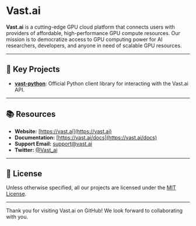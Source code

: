 # Vast.ai

**Vast.ai** is a cutting-edge GPU cloud platform that connects users with providers of affordable, high-performance GPU compute resources. Our mission is to democratize access to GPU computing power for AI researchers, developers, and anyone in need of scalable GPU resources.

---

## 🔑 Key Projects

- [**vast-python**](https://github.com/vast-ai/vast-python): Official Python client library for interacting with the Vast.ai API.

---

## 📚 Resources

- **Website:** [https://vast.ai](https://vast.ai)
- **Documentation:** [https://vast.ai/docs](https://vast.ai/docs)
- **Support Email:** [support@vast.ai](mailto:support@vast.ai)
- **Twitter:** [@Vast_ai](https://twitter.com/vast_ai)

---

## 📄 License

Unless otherwise specified, all our projects are licensed under the [MIT License](https://github.com/vast-ai/vast-python/blob/main/LICENSE).

---

Thank you for visiting Vast.ai on GitHub! We look forward to collaborating with you.
